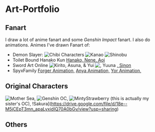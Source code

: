 # Art-Portfolio
## Fanart
I draw a lot of anime fanart and some _Genshin Impact_ fanart. I also do animations.
Animes I've drawn Fanart of:
- Demon Slayer:
![Chibi Characters](https://drive.google.com/file/d/1ImCW3lwV1LeBIllVCB9CR1C-n7XKgGru/view?usp=sharing)
![Kanao](https://drive.google.com/file/d/1ugjCrYsIsYLDT9Hb8eaD7_bX5V2AOgGU/view?usp=sharing)
![Shinobu](https://drive.google.com/file/d/1YRSCyqaAxfyZBSObffpT8EyaM0rZctLy/view?usp=sharing)
- Toilet Bound Hanako Kun
[Hanako, Nene, Aoi](https://youtu.be/Anl0JWMoWCQ)
- Sword Art Online
![Kirito, Asuna, & Yui](https://photos.google.com/photo/AF1QipMRR-c7yi1rMBZIphLSocRMSEXrPTOjQKlh6w3k)
![, Yuuna](https://photos.google.com/photo/AF1QipMwK37Y6B9MIVIFFodZbs1TveSxlNyr7HIqNV7u)
[, Sinon](https://youtu.be/nLFQdcMeZ_k)
- SpyxFamily
[Forger Animation,](https://youtu.be/pO6YLdVRd_g)
[Anya Animation,](https://youtu.be/D9iCrxKuh9Y)
[Yor Animation,](https://youtu.be/qwMBH066Uug)

## Original Characters
![Mother Sea,](https://drive.google.com/file/d/17TLTZoGXG0WN_kirRT9GcEi7C8qUf1gL/view?usp=sharing)
![Genshin OC,](https://drive.google.com/file/d/1B4-QNYScedYA4v2qbrd09d58YLDfpX69/view?usp=sharing)
![MintyStrawberry](https://drive.google.com/file/d/1z_oLWR-q9C6FRqTP1Rw8dJMOT60Lc80Z/view?usp=sharing) (this is actually my sister's OC),
!Sakura](https://drive.google.com/file/d/18e--M5jCEpT3mn_apaLyxidIQ70A0bGv/view?usp=sharing)

## Others
